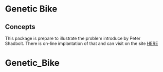 Genetic Bike
============
Concepts
--------

This package is prepare to illustrate the problem introduce by Peter Shadbolt.
There is on-line implantation of that and can visit on the site [HERE](https://web.archive.org/web/20130515022037/http://www.qubit.devisland.net/ga/)
# Genetic_Bike
